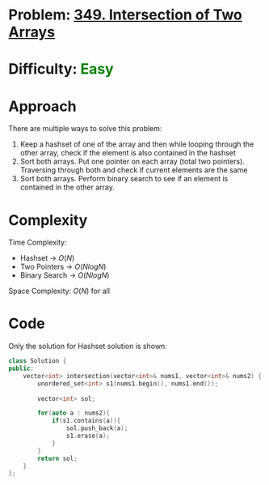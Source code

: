# Problem: [349. Intersection of Two Arrays](https://leetcode.com/problems/intersection-of-two-arrays/description/)

# Difficulty: <span style = "color:green">Easy</span>

# Approach
There are multiple ways to solve this problem:

1. Keep a hashset of one of the array and then while looping through the other array, check if the element is also contained in the hashset
2. Sort both arrays. Put one pointer on each array (total two pointers). Traversing through both and check if current elements are the same
3. Sort both arrays. Perform binary search to see if an element is contained in the other array.

# Complexity
Time Complexity:

- Hashset → $O(N)$
- Two Pointers → $O(NlogN)$
- Binary Search → $O(NlogN)$

Space Complexity:
$O(N)$ for all

# Code
Only the solution for Hashset solution is shown:

```cpp
class Solution {
public:
    vector<int> intersection(vector<int>& nums1, vector<int>& nums2) {
        unordered_set<int> s1(nums1.begin(), nums1.end());
        
        vector<int> sol;

        for(auto a : nums2){
            if(s1.contains(a)){
                sol.push_back(a);
                s1.erase(a);
            }
        }
        return sol;
    }
};
```
